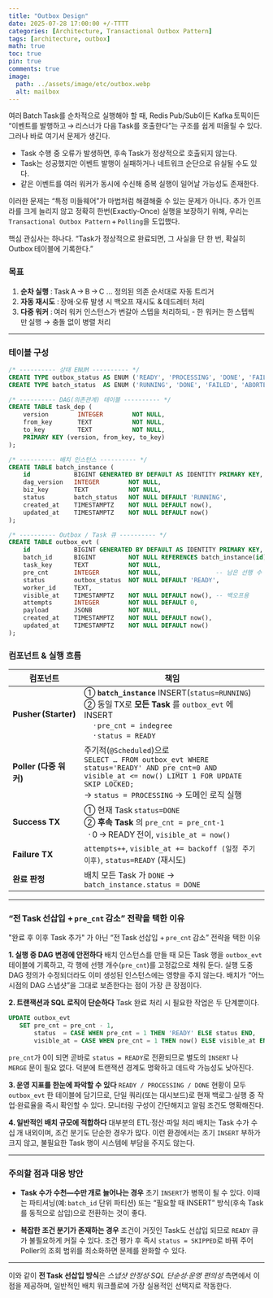 ```yaml
---
title: "Outbox Design"
date: 2025-07-28 17:00:00 +/-TTTT
categories: [Architecture, Transactional Outbox Pattern]
tags: [architecture, outbox]
math: true
toc: true
pin: true
comments: true
image:
  path: ../assets/image/etc/outbox.webp
  alt: mailbox
---
```


여러 Batch Task를 순차적으로 실행해야 할 때, Redis Pub/Sub이든 Kafka 토픽이든 “이벤트를 발행하고 → 리스너가 다음 Task를 호출한다”는 구조를 쉽게 떠올릴 수 있다.
그러나 바로 여기서 문제가 생긴다.
- Task 수행 중 오류가 발생하면, 후속 Task가 정상적으로 호출되지 않는다.
- Task는 성공했지만 이벤트 발행이 실패하거나 네트워크 순단으로 유실될 수도 있다.
- 같은 이벤트를 여러 워커가 동시에 수신해 중복 실행이 일어날 가능성도 존재한다.

이러한 문제는 “특정 미들웨어”가 마법처럼 해결해줄 수 있는 문제가 아니다. 추가 인프라를 크게 늘리지 않고 정확히 한번(Exactly‑Once) 실행을 보장하기 위해, 우리는 `Transactional Outbox Pattern` + `Polling`을 도입했다.

핵심 관심사는 하나다. “Task가 정상적으로 완료되면, 그 사실을 단 한 번, 확실히 Outbox 테이블에 기록한다.”

### 목표

1. **순차 실행** : Task A → B → C … 정의된 의존 순서대로 자동 트리거
2. **자동 재시도** : 장애·오류 발생 시 백오프 재시도 & 데드레터 처리
3. **다중 워커** : 여러 워커 인스턴스가 번갈아 스텝을 처리하되,
   ‑ 한 워커는 한 스텝씩만 실행 → 충돌 없이 병렬 처리

---

### 테이블 구성

```sql
/* ---------- 상태 ENUM ---------- */
CREATE TYPE outbox_status AS ENUM ('READY', 'PROCESSING', 'DONE', 'FAILED');
CREATE TYPE batch_status  AS ENUM ('RUNNING', 'DONE', 'FAILED', 'ABORTED');
```

```sql
/* ---------- DAG(의존관계) 테이블 ---------- */
CREATE TABLE task_dep (
    version        INTEGER        NOT NULL,
    from_key       TEXT           NOT NULL,
    to_key         TEXT           NOT NULL,
    PRIMARY KEY (version, from_key, to_key)
);
```

```sql
/* ---------- 배치 인스턴스 ---------- */
CREATE TABLE batch_instance (
    id            BIGINT GENERATED BY DEFAULT AS IDENTITY PRIMARY KEY,
    dag_version   INTEGER        NOT NULL,
    biz_key       TEXT           NOT NULL,
    status        batch_status   NOT NULL DEFAULT 'RUNNING',
    created_at    TIMESTAMPTZ    NOT NULL DEFAULT now(),
    updated_at    TIMESTAMPTZ    NOT NULL DEFAULT now()
);
```

```sql
/* ---------- Outbox / Task 큐 ---------- */
CREATE TABLE outbox_evt (
    id            BIGINT GENERATED BY DEFAULT AS IDENTITY PRIMARY KEY,
    batch_id      BIGINT         NOT NULL REFERENCES batch_instance(id) ON DELETE CASCADE,
    task_key      TEXT           NOT NULL,
    pre_cnt       INTEGER        NOT NULL,               -- 남은 선행 수 (0 ⇒ 실행 가능)
    status        outbox_status  NOT NULL DEFAULT 'READY',
    worker_id     TEXT,
    visible_at    TIMESTAMPTZ    NOT NULL DEFAULT now(), -- 백오프용
    attempts      INTEGER        NOT NULL DEFAULT 0,
    payload       JSONB          NOT NULL,
    created_at    TIMESTAMPTZ    NOT NULL DEFAULT now(),
    updated_at    TIMESTAMPTZ    NOT NULL DEFAULT now()
);
```

### 컴포넌트 & 실행 흐름

| 컴포넌트                 | 책임                                                                                                                                                                                             |
| -------------------- | ---------------------------------------------------------------------------------------------------------------------------------------------------------------------------------------------- |
| **Pusher (Starter)** | ① **`batch_instance`** INSERT(`status=RUNNING`)<br>② 동일 TX로 **모든 Task** 를 `outbox_evt` 에 INSERT<br>  · `pre_cnt = indegree`<br>  · `status = READY` |
| **Poller (다중 워커)**   | 주기적(`@Scheduled`)으로<br>`SELECT … FROM outbox_evt WHERE status='READY' AND pre_cnt=0 AND visible_at <= now() LIMIT 1 FOR UPDATE SKIP LOCKED;`<br>→ `status = PROCESSING` → 도메인 로직 실행 |
| **Success TX**       | ① 현재 Task `status=DONE`<br>② **후속 Task** 의 `pre_cnt = pre_cnt‑1`<br>  · 0 → READY 전이, `visible_at = now()`                                                                                 |
| **Failure TX**       | `attempts++`, `visible_at += backoff (일정 주기 이후)`, `status=READY` (재시도)                                                                                                                                    |
| **완료 판정**            | 배치 모든 Task 가 `DONE` → `batch_instance.status = DONE`                                                                                                                                           |

---

### “전 Task 선삽입 + `pre_cnt` 감소” 전략을 택한 이유

"완료 후 이후 Task 추가" 가 아닌 “전 Task 선삽입 + `pre_cnt` 감소” 전략을 택한 이유

**1. 실행 중 DAG 변경에 안전하다**
배치 인스턴스를 만들 때 모든 Task 행을 `outbox_evt` 테이블에 기록하고, 각 행에 선행 개수(`pre_cnt`)를 고정값으로 채워 둔다. 실행 도중 DAG 정의가 수정되더라도 이미 생성된 인스턴스에는 영향을 주지 않는다. 배치가 “어느 시점의 DAG 스냅샷”을 그대로 보존한다는 점이 가장 큰 장점이다.

**2. 트랜잭션과 SQL 로직이 단순하다**
Task 완료 처리 시 필요한 작업은 두 단계뿐이다.

```sql
UPDATE outbox_evt
   SET pre_cnt = pre_cnt - 1,
       status  = CASE WHEN pre_cnt = 1 THEN 'READY' ELSE status END,
       visible_at = CASE WHEN pre_cnt = 1 THEN now() ELSE visible_at END;
```

`pre_cnt`가 0이 되면 곧바로 `status = READY`로 전환되므로 별도의 `INSERT` 나 `MERGE` 문이 필요 없다. 덕분에 트랜잭션 경계도 명확하고 데드락 가능성도 낮아진다.

**3. 운영 지표를 한눈에 파악할 수 있다**
`READY / PROCESSING / DONE` 현황이 모두 `outbox_evt` 한 테이블에 담기므로, 단일 쿼리(또는 대시보드)로 현재 백로그·실행 중 작업·완료율을 즉시 확인할 수 있다. 모니터링 구성이 간단해지고 알림 조건도 명확해진다.

**4. 일반적인 배치 규모에 적합하다**
대부분의 ETL·정산·파일 처리 배치는 Task 수가 수십 개 내외이며, 조건 분기도 단순한 경우가 많다. 이런 환경에서는 초기 `INSERT` 부하가 크지 않고, 불필요한 Task 행이 시스템에 부담을 주지도 않는다.

---

### 주의할 점과 대응 방안

* **Task 수가 수천—수만 개로 늘어나는 경우**
  초기 `INSERT`가 병목이 될 수 있다. 이때는 파티셔닝(예: `batch_id` 단위 파티션) 또는 “필요할 때 INSERT” 방식(후속 Task를 동적으로 삽입)으로 전환하는 것이 좋다.

* **복잡한 조건 분기가 존재하는 경우**
  조건이 거짓인 Task도 선삽입 되므로 `READY` 큐가 불필요하게 커질 수 있다. 조건 평가 후 즉시 `status = SKIPPED`로 바꿔 주어 Poller의 조회 범위를 최소화하면 문제를 완화할 수 있다.

---

이와 같이 **전 Task 선삽입 방식**은 *스냅샷 안정성·SQL 단순성·운영 편의성* 측면에서 이점을 제공하며, 일반적인 배치 워크플로에 가장 실용적인 선택지로 작동한다.
